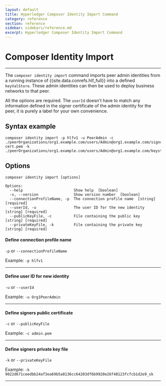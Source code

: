 ```yaml
---
layout: default
title: Hyperledger Composer Identity Import Command
category: reference
section: reference
sidebar: sidebars/reference.md
excerpt: Hyperledger Composer Identity Import Command
---
```


# Composer Identity Import

---

The `composer identity import` command imports peer admin identities from a running instance of {{site.data.conrefs.hlf_full}} into a defined `keyValStore`. These admin identities can then be used to deploy business networks to that peer.

All the options are required. The `userId` doesn't have to match any information defined in the signer certificate of the admin identity for the peer, it is purely a label for your own convenience.


## Syntax example

```
composer identity import -p hlfv1 -u PeerAdmin -c ./peerOrganizations/org1.example.com/users/Admin@org1.example.com/signcerts/Admin@org1.example.com-cert.pem -k ./peerOrganizations/org1.example.com/users/Admin@org1.example.com/keystore/9022d671ceedbb24af3ea69b5a8136cc64203df6b9920e26f48123fcfcb1d2e9_sk
```

## Options

```
composer identity import [options]

Options:
  --help                       Show help  [boolean]
  -v, --version                Show version number  [boolean]
  --connectionProfileName, -p  The connection profile name  [string] [required]
  --userId, -u                 The user ID for the new identity  [string] [required]
  --publicKeyFile, -c          File containing the public key  [string] [required]
  --privateKeyFile, -k         File containing the private key  [string] [required]
```

#### Define connection profile name

`-p` or `--connectionProfileName`

Example: `-p hlfv1`

---

#### Define user ID for new identity

`-u` or `--userId`

Example: `-u Org1PeerAdmin`

---

#### Define signers public certificate

`-c` or `--publicKeyFile`

Example: `-c admin.pem`

---

#### Define signers private key file

`-k` or `--privateKeyFile`

Example: `-k 9022d671ceedbb24af3ea69b5a8136cc64203df6b9920e26f48123fcfcb1d2e9_sk`

---
